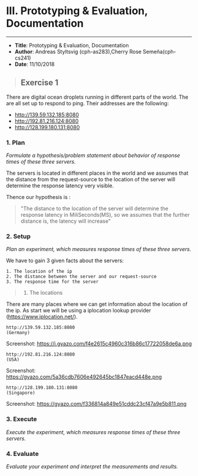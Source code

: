 # III. Prototyping & Evaluation, Documentation

---
- **Title**: Prototyping & Evaluation, Documentation
- **Author**: Andreas Styltsvig (cph-as283),Cherry Rose Semeña(cph-cs241)
- **Date**: 11/10/2018


> ## Exercise 1 

There are digital ocean droplets running in different parts of the world. The are all set up to respond to ping. Their addresses are the following:

- http://139.59.132.185:8080
- http://192.81.216.124:8080
- http://128.199.180.131:8080

### 1. Plan

*Formulate a hypothesis/problem statement about behavior of response times of these three servers.* 

The servers is located in different places in the world and we assumes that the distance from the request-source to the location of the server will determine the response latency very visible.

Thence our hypothesis is : 

> "The distance to the location of the server will determine the response latency in MiliSeconds(MS), so we assumes that the further distance is, the latency will increase"



### 2. Setup

*Plan an experiment, which measures response times of these three servers.*

We have to gain 3 given facts about the servers:

	1. The location of the ip
	2. The distance between the server and our request-source
	3. The response time for the server

> 1. The locations

There are many places where we can get information about the location of the ip. As start we will be using a iplocation lookup provider (https://www.iplocation.net/).



``` 
http://139.59.132.185:8080
(Germany)
``` 
Screenshot: https://i.gyazo.com/f4e2615c4960c316b86c17722058de6a.png

```
http://192.81.216.124:8080
(USA)
```
Screenshot: https://gyazo.com/5a36cdb7606e492645bc1847eacd448e.png

```
http://128.199.180.131:8080
(Singapore)
```
Screenshot: https://gyazo.com/f336814a849e51cddc23cf47a9e5b811.png



### 3. Execute
*Execute the experiment, which measures response times of these three servers.*

### 4. Evaluate
*Evaluate your experiment and interpret the measurements and results.*
